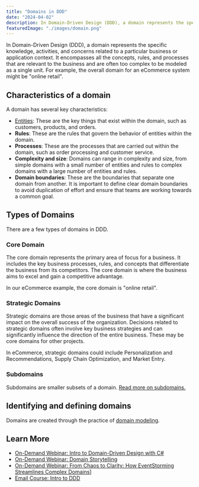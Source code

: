 ```yaml
---
title: "Domains in DDD"
date: "2024-04-02"
description: In Domain-Driven Design (DDD), a domain represents the specific knowledge, activities, and concerns related to a particular business or application context. 
featuredImage: "./images/domain.png"
---
```


In Domain-Driven Design (DDD), a domain represents the specific knowledge, activities, and concerns related to a particular business or application context. It encompasses all the concepts, rules, and processes that are relevant to the business and are often too complex to be modeled as a single unit. For example, the overall domain for an eCommerce system might be "online retail".

## Characteristics of a domain

A domain has several key characteristics:

- [Entities](./entity): These are the key things that exist within the domain, such as customers, products, and orders.
- **Rules**: These are the rules that govern the behavior of entities within the domain.
- **Processes**: These are the processes that are carried out within the domain, such as order processing and customer service.
- **Complexity and size**: Domains can range in complexity and size, from simple domains with a small number of entities and rules to complex domains with a large number of entities and rules.
- **Domain boundaries**: These are the boundaries that separate one domain from another. It is important to define clear domain boundaries to avoid duplication of effort and ensure that teams are working towards a common goal.

## Types of Domains

There are a few types of domains in DDD.

### Core Domain

The core domain represents the primary area of focus for a business. It includes the key business processes, rules, and concepts that differentiate the business from its competitors. The core domain is where the business aims to excel and gain a competitive advantage.

In our eCommerce example, the core domain is "online retail".

### Strategic Domains

Strategic domains are those areas of the business that have a significant impact on the overall success of the organization. Decisions related to strategic domains often involve key business strategies and can significantly influence the direction of the entire business. These may be core domains for other projects.

In eCommerce, strategic domains could include Personalization and Recommendations, Supply Chain Optimization, and Market Entry.

### Subdomains

Subdomains are smaller subsets of a domain. [Read more on subdomains.](./subdomain)

## Identifying and defining domains

Domains are created through the practice of [domain modeling](./domain-model).

## Learn More

- [On-Demand Webinar: Intro to Domain-Driven Design with C#](https://mailchi.mp/nimblepros/af2112un73)
- [On-Demand Webinar: Domain Storytelling](https://mailchi.mp/nimblepros/domain-storytelling)
- [On-Demand Webinar: From Chaos to Clarity: How EventStorming Streamlines Complex Domains](https://mailchi.mp/nimblepros/eventstorming-recording)]
- [Email Course: Intro to DDD](https://mailchi.mp/nimblepros/intro-to-ddd-email-course)